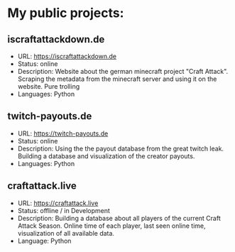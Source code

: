 # My public projects:
## iscraftattackdown.de 
* URL: https://iscraftattackdown.de
* Status: online
* Description: Website about the german minecraft project "Craft Attack". Scraping the metadata from the minecraft server and using it on the website. Pure trolling
* Languages: Python


## twitch-payouts.de
* URL: https://twitch-payouts.de
* Status: online 
* Description: Using the the payout database from the great twitch leak. Building a database and visualization of the creator payouts.
* Languages: Python


## craftattack.live
* URL: https://craftattack.live
* Status: offline / in Development
* Description: Building a database about all players of the current Craft Attack Season. Online time of each player, last seen online time, visualization of all available data.
* Language: Python
